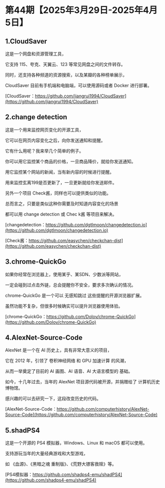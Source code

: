 # 第44期【2025年3月29日-2025年4月5日】

## 1.CloudSaver

这是一个网盘和资源管理工具，

它支持 115、夸克、天翼云、123 等常见网盘之间的文件转存。

同时，还支持各种频道的资源搜索，以及某瓣的各种榜单展示，

CloudSaver 目前有手机端和电脑端，可以使用源码或者 Docker 进行部署。

[CloudSaver：https://github.com/jiangrui1994/CloudSaver](https://github.com/jiangrui1994/CloudSaver)

## 2.change detection

这是一个用来监控网页变化的开源工具，

它可以在网页内容变化之后，向你发送通知和提醒。

它有什么用呢？我来举几个简单的例子。

你可以用它监控某个商品的价格，一旦商品降价，就给你发送通知。

用它监控某个网站的新闻，当有新内容的时候进行提醒。

用来监控玄离199是否更新了，一旦更新就给你发送邮件。

另外一个项目 Check酱，同样也可以提供类似的功能。

总而言之，只要是类似这种你需要及时知道内容变化的场景

都可以用 change detection 或 Chec k酱 等项目来解决。

[changedetection：https://github.com/dgtlmoon/changedetection.io](https://github.com/dgtlmoon/changedetection.io)

[Check酱：https://github.com/easychen/checkchan-dist](https://github.com/easychen/checkchan-dist)

## 3.chrome-QuickGo

如果你经常在浏览器上，使用某乎、某SDN、少数派等网站，

一定会碰到过点击外链，总会提醒你不安全，要求多次确认的情况。

chrome-QuickGo 是一个可以 无感知跳过 这些提醒的开源浏览器扩展。

虽然功能不复杂，但很多时候确实可以提升浏览器使用体验。

[chrome-QuickGo：https://github.com/Dolov/chrome-QuickGo](https://github.com/Dolov/chrome-QuickGo)

## 4.AlexNet-Source-Code

AlexNet 是一个在 AI 历史上，具有非常大意义的项目，

它在 2012 年，引领了 卷积神经网络 和 GPU 加速计算 的风潮，

从而一举奠定了目前的 AI 画图、AI 语音、AI 大语言模型的 基础。

如今，十几年过去，当年的 AlexNet 项目源代码被开源，并捐赠给了 计算机历史博物馆。

感兴趣的可以去研究一下，这段改变历史的代码。

[AlexNet-Source-Code：https://github.com/computerhistory/AlexNet-Source-Code](https://github.com/computerhistory/AlexNet-Source-Code)

## 5.shadPS4

这是一个开源的 PS4 模拟器，Windows、Linux 和 macOS 都可以使用。

支持游玩当年的大量经典游戏和大型游戏，

如 《血源》、《黑暗之魂 重制版》、《荒野大镖客救赎》等。

[PS4模拟器：https://github.com/shadps4-emu/shadPS4](https://github.com/shadps4-emu/shadPS4)
